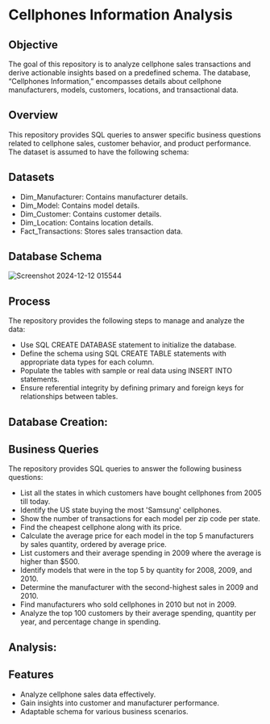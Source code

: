 # Cellphones Information Analysis
## Objective
The goal of this repository is to analyze cellphone sales transactions and derive actionable insights based on a predefined schema. The database, “Cellphones Information,” encompasses details about cellphone manufacturers, models, customers, locations, and transactional data.
## Overview
This repository provides SQL queries to answer specific business questions related to cellphone sales, customer behavior, and product performance. The dataset is assumed to have the following schema:
## Datasets
- Dim_Manufacturer: Contains manufacturer details.
- Dim_Model: Contains model details.
- Dim_Customer: Contains customer details.
- Dim_Location: Contains location details.
- Fact_Transactions: Stores sales transaction data.
## Database Schema
![Screenshot 2024-12-12 015544](https://github.com/user-attachments/assets/9a0a2da7-6efa-4cb0-a337-b96377f3ef47)

## Process
The repository provides the following steps to manage and analyze the data:
- Use SQL CREATE DATABASE statement to initialize the database.
- Define the schema using SQL CREATE TABLE statements with appropriate data types for each column.
- Populate the tables with sample or real data using INSERT INTO statements.
- Ensure referential integrity by defining primary and foreign keys for relationships between tables.
## Database Creation:
## Business Queries
The repository provides SQL queries to answer the following business questions:
- List all the states in which customers have bought cellphones from 2005 till today.
- Identify the US state buying the most 'Samsung' cellphones.
- Show the number of transactions for each model per zip code per state.
- Find the cheapest cellphone along with its price.
- Calculate the average price for each model in the top 5 manufacturers by sales quantity, ordered by average price.
- List customers and their average spending in 2009 where the average is higher than $500.
- Identify models that were in the top 5 by quantity for 2008, 2009, and 2010.
- Determine the manufacturer with the second-highest sales in 2009 and 2010.
- Find manufacturers who sold cellphones in 2010 but not in 2009.
- Analyze the top 100 customers by their average spending, quantity per year, and percentage change in spending.
## Analysis:
## Features
- Analyze cellphone sales data effectively.
- Gain insights into customer and manufacturer performance.
- Adaptable schema for various business scenarios.
